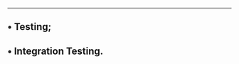 -------------------------------------------------
• Testing;
-------------------------------------
• Integration Testing.
-----------------------------------
